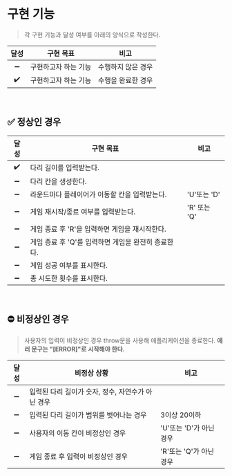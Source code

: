 # 구현 기능

> 각 구현 기능과 달성 여부를 아래의 양식으로 작성한다.

|달성|구현 목표|비고|
|:---:|---|---|
|:heavy_minus_sign:|구현하고자 하는 기능|수행하지 않은 경우|
|:heavy_check_mark:|구현하고자 하는 기능|수행을 완료한 경우|

<br>

## :white_check_mark: 정상인 경우

|달성|구현 목표|비고|
|:---:|---|---|
|:heavy_check_mark:|다리 길이를 입력받는다.||
|:heavy_minus_sign:|다리 칸을 생성한다.||
|:heavy_minus_sign:|라운드마다 플레이어가 이동할 칸을 입력받는다.|'U'또는 'D'|
|:heavy_minus_sign:|게임 재시작/종료 여부를 입력받는다.|'R' 또는 'Q'|
|:heavy_minus_sign:|게임 종료 후 'R'을 입력하면 게임을 재시작한다.||
|:heavy_minus_sign:|게임 종료 후 'Q'를 입력하면 게임을 완전히 종료한다.||
|:heavy_minus_sign:|게임 성공 여부를 표시한다.||
|:heavy_minus_sign:|총 시도한 횟수를 표시한다.||


<br>

## :no_entry: 비정상인 경우

> 사용자의 입력이 비정상인 경우 throw문을 사용해 애플리케이션을 종료한다.
> **에러 문구는 "[ERROR]"로 시작해야 한다.**

|달성|비정상 상황|비고|
|:---:|---|---|
|:heavy_minus_sign:|입력된 다리 길이가 숫자, 정수, 자연수가 아닌 경우||
|:heavy_minus_sign:|입력된 다리 길이가 범위를 벗어나는 경우|3이상 20이하|
|:heavy_minus_sign:|사용자의 이동 칸이 비정상인 경우|'U'또는 'D'가 아닌 경우|
|:heavy_minus_sign:|게임 종료 후 입력이 비정상인 경우|'R'또는 'Q'가 아닌 경우|


